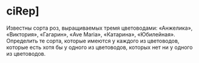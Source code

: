 # ciRep]
Известны сорта роз, выращиваемых тремя цветоводами: «Анжелика», 
«Виктория», «Гагарин», «Ave Maria», «Катарина», «Юбилейная». 
Определить те сорта, которые имеются у каждого из цветоводов, которые 
есть хотя бы у одного из цветоводов, которых нет ни у одного из 
цветоводов. 
